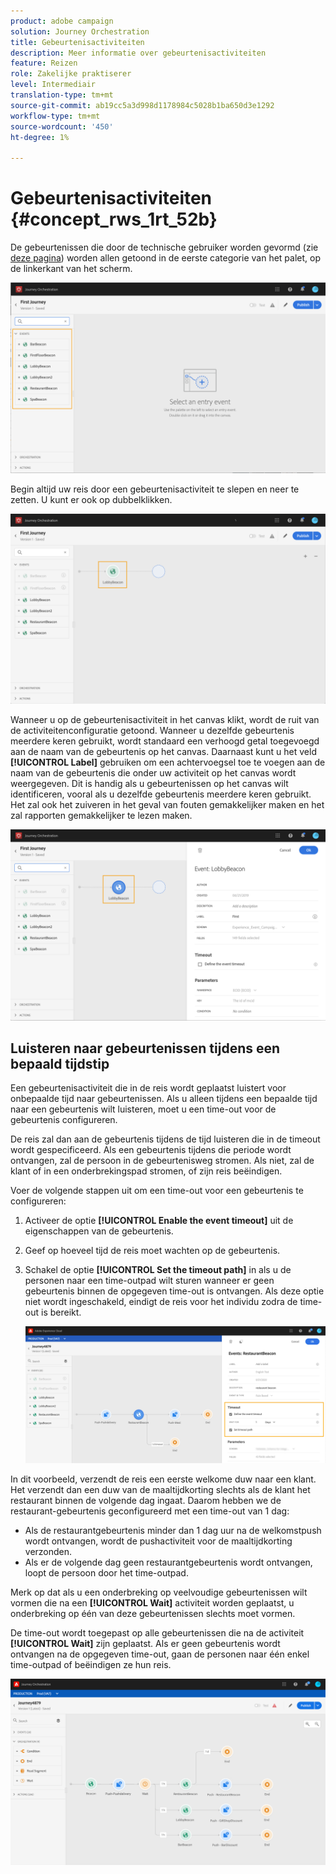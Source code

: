```yaml
---
product: adobe campaign
solution: Journey Orchestration
title: Gebeurtenisactiviteiten
description: Meer informatie over gebeurtenisactiviteiten
feature: Reizen
role: Zakelijke praktiserer
level: Intermediair
translation-type: tm+mt
source-git-commit: ab19cc5a3d998d1178984c5028b1ba650d3e1292
workflow-type: tm+mt
source-wordcount: '450'
ht-degree: 1%

---
```



# Gebeurtenisactiviteiten {#concept_rws_1rt_52b}

De gebeurtenissen die door de technische gebruiker worden gevormd (zie [deze pagina](../event/about-events.md)) worden allen getoond in de eerste categorie van het palet, op de linkerkant van het scherm.

![](../assets/journey43.png)

Begin altijd uw reis door een gebeurtenisactiviteit te slepen en neer te zetten. U kunt er ook op dubbelklikken.

![](../assets/journey44.png)

Wanneer u op de gebeurtenisactiviteit in het canvas klikt, wordt de ruit van de activiteitenconfiguratie getoond. Wanneer u dezelfde gebeurtenis meerdere keren gebruikt, wordt standaard een verhoogd getal toegevoegd aan de naam van de gebeurtenis op het canvas. Daarnaast kunt u het veld **[!UICONTROL Label]** gebruiken om een achtervoegsel toe te voegen aan de naam van de gebeurtenis die onder uw activiteit op het canvas wordt weergegeven. Dit is handig als u gebeurtenissen op het canvas wilt identificeren, vooral als u dezelfde gebeurtenis meerdere keren gebruikt. Het zal ook het zuiveren in het geval van fouten gemakkelijker maken en het zal rapporten gemakkelijker te lezen maken.

![](../assets/journey33.png)

## Luisteren naar gebeurtenissen tijdens een bepaald tijdstip

Een gebeurtenisactiviteit die in de reis wordt geplaatst luistert voor onbepaalde tijd naar gebeurtenissen. Als u alleen tijdens een bepaalde tijd naar een gebeurtenis wilt luisteren, moet u een time-out voor de gebeurtenis configureren.

De reis zal dan aan de gebeurtenis tijdens de tijd luisteren die in de timeout wordt gespecificeerd. Als een gebeurtenis tijdens die periode wordt ontvangen, zal de persoon in de gebeurtenisweg stromen. Als niet, zal de klant of in een onderbrekingspad stromen, of zijn reis beëindigen.

Voer de volgende stappen uit om een time-out voor een gebeurtenis te configureren:

1. Activeer de optie **[!UICONTROL Enable the event timeout]** uit de eigenschappen van de gebeurtenis.

1. Geef op hoeveel tijd de reis moet wachten op de gebeurtenis.

1. Schakel de optie **[!UICONTROL Set the timeout path]** in als u de personen naar een time-outpad wilt sturen wanneer er geen gebeurtenis binnen de opgegeven time-out is ontvangen. Als deze optie niet wordt ingeschakeld, eindigt de reis voor het individu zodra de time-out is bereikt.

   ![](../assets/event-timeout.png)

In dit voorbeeld, verzendt de reis een eerste welkome duw naar een klant. Het verzendt dan een duw van de maaltijdkorting slechts als de klant het restaurant binnen de volgende dag ingaat. Daarom hebben we de restaurant-gebeurtenis geconfigureerd met een time-out van 1 dag:

* Als de restaurantgebeurtenis minder dan 1 dag uur na de welkomstpush wordt ontvangen, wordt de pushactiviteit voor de maaltijdkorting verzonden.
* Als er de volgende dag geen restaurantgebeurtenis wordt ontvangen, loopt de persoon door het time-outpad.

Merk op dat als u een onderbreking op veelvoudige gebeurtenissen wilt vormen die na een **[!UICONTROL Wait]** activiteit worden geplaatst, u onderbreking op één van deze gebeurtenissen slechts moet vormen.

De time-out wordt toegepast op alle gebeurtenissen die na de activiteit **[!UICONTROL Wait]** zijn geplaatst. Als er geen gebeurtenis wordt ontvangen na de opgegeven time-out, gaan de personen naar één enkel time-outpad of beëindigen ze hun reis.

![](../assets/event-timeout-group.png)
